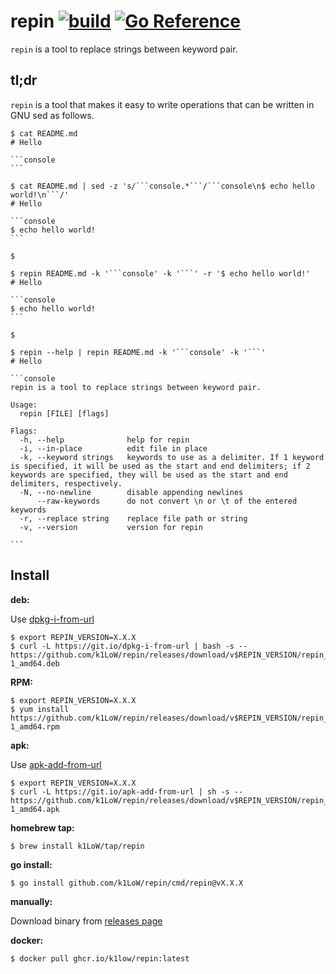 # repin [![build](https://github.com/k1LoW/repin/actions/workflows/ci.yml/badge.svg)](https://github.com/k1LoW/repin/actions/workflows/ci.yml) [![Go Reference](https://pkg.go.dev/badge/github.com/k1LoW/repin.svg)](https://pkg.go.dev/github.com/k1LoW/repin)

`repin` is a tool to replace strings between keyword pair.

## tl;dr

`repin` is a tool that makes it easy to write operations that can be written in GNU sed as follows.

~~~
$ cat README.md
# Hello

```console
```

$ cat README.md | sed -z 's/```console.*```/```console\n$ echo hello world!\n```/'
# Hello

```console
$ echo hello world!
```

$
~~~

~~~
$ repin README.md -k '```console' -k '```' -r '$ echo hello world!'
# Hello

```console
$ echo hello world!
```

$
~~~

~~~
$ repin --help | repin README.md -k '```console' -k '```'
# Hello

```console
repin is a tool to replace strings between keyword pair.

Usage:
  repin [FILE] [flags]

Flags:
  -h, --help              help for repin
  -i, --in-place          edit file in place
  -k, --keyword strings   keywords to use as a delimiter. If 1 keyword is specified, it will be used as the start and end delimiters; if 2 keywords are specified, they will be used as the start and end delimiters, respectively.
  -N, --no-newline        disable appending newlines
      --raw-keywords      do not convert \n or \t of the entered keywords
  -r, --replace string    replace file path or string
  -v, --version           version for repin

```
~~~

## Install

**deb:**

Use [dpkg-i-from-url](https://github.com/k1LoW/dpkg-i-from-url)

``` console
$ export REPIN_VERSION=X.X.X
$ curl -L https://git.io/dpkg-i-from-url | bash -s -- https://github.com/k1LoW/repin/releases/download/v$REPIN_VERSION/repin_$REPIN_VERSION-1_amd64.deb
```

**RPM:**

``` console
$ export REPIN_VERSION=X.X.X
$ yum install https://github.com/k1LoW/repin/releases/download/v$REPIN_VERSION/repin_$REPIN_VERSION-1_amd64.rpm
```

**apk:**

Use [apk-add-from-url](https://github.com/k1LoW/apk-add-from-url)

``` console
$ export REPIN_VERSION=X.X.X
$ curl -L https://git.io/apk-add-from-url | sh -s -- https://github.com/k1LoW/repin/releases/download/v$REPIN_VERSION/repin_$REPIN_VERSION-1_amd64.apk
```

**homebrew tap:**

```console
$ brew install k1LoW/tap/repin
```

**go install:**

```console
$ go install github.com/k1LoW/repin/cmd/repin@vX.X.X
```

**manually:**

Download binary from [releases page](https://github.com/k1LoW/repin/releases)

**docker:**

```console
$ docker pull ghcr.io/k1low/repin:latest
```
